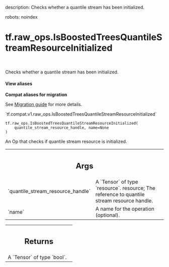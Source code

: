 description: Checks whether a quantile stream has been initialized.

robots: noindex

# tf.raw_ops.IsBoostedTreesQuantileStreamResourceInitialized

<!-- Insert buttons and diff -->

<table class="tfo-notebook-buttons tfo-api nocontent" align="left">

</table>



Checks whether a quantile stream has been initialized.

<section class="expandable">
  <h4 class="showalways">View aliases</h4>
  <p>
<b>Compat aliases for migration</b>
<p>See
<a href="https://www.tensorflow.org/guide/migrate">Migration guide</a> for
more details.</p>
<p>`tf.compat.v1.raw_ops.IsBoostedTreesQuantileStreamResourceInitialized`</p>
</p>
</section>

<pre class="devsite-click-to-copy prettyprint lang-py tfo-signature-link">
<code>tf.raw_ops.IsBoostedTreesQuantileStreamResourceInitialized(
    quantile_stream_resource_handle, name=None
)
</code></pre>



<!-- Placeholder for "Used in" -->

An Op that checks if quantile stream resource is initialized.

<!-- Tabular view -->
 <table class="responsive fixed orange">
<colgroup><col width="214px"><col></colgroup>
<tr><th colspan="2"><h2 class="add-link">Args</h2></th></tr>

<tr>
<td>
`quantile_stream_resource_handle`
</td>
<td>
A `Tensor` of type `resource`.
resource; The reference to quantile stream resource handle.
</td>
</tr><tr>
<td>
`name`
</td>
<td>
A name for the operation (optional).
</td>
</tr>
</table>



<!-- Tabular view -->
 <table class="responsive fixed orange">
<colgroup><col width="214px"><col></colgroup>
<tr><th colspan="2"><h2 class="add-link">Returns</h2></th></tr>
<tr class="alt">
<td colspan="2">
A `Tensor` of type `bool`.
</td>
</tr>

</table>

